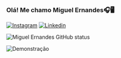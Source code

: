 ### Olá! Me chamo Miguel Ernandes🎧🖥️

[![Instagram](https://img.shields.io/badge/Instagram-E4405F?style=for-the-badge&logo=instagram&logoColor=white)](https://www.instagram.com/miguelernandees/)
[![Linkedin](https://img.shields.io/badge/LinkedIn-0077B5?style=for-the-badge&logo=linkedin&logoColor=white)](https://www.linkedin.com/in/miguel-ernandes-6b07b72a2/)

![Miguel Ernandes GitHub status](https://github-readme-stats.vercel.app/api?username=MIGUELEDL&show_icons=true&theme=dark)

![Demonstração](https://i.pinimg.com/originals/c1/62/f6/c162f611e1a932b4f977da2447394ec7.gif)
